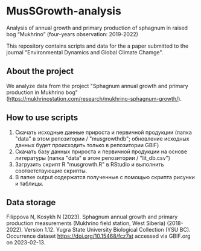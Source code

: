 # MusSGrowth-analysis
Analysis of annual growth and primary production of sphagnum in raised bog “Mukhrino” (four-years observation: 2019-2022) 

This repository contains scripts and data for the a paper submitted to the journal "Environmental Dynamics and Global Climate Chamge".

## About the project

We analyze data from the project "Sphagnum annual growth and primary production in Mukhrino bog" (https://mukhrinostation.com/research/mukhrino-sphagnum-growth/).

## How to use scripts
1. Скачать исходные данные прироста и первичной продукции (папка "data" в этом репозитории / "musgrowthdb"; обновление исходных данных будет происходить только в репозитории GBIF)
2. Скачать базу данных прироста и первичной продукции на основе литературы (папка "data" в этом репозитории / "lit_db.csv")
3. Загрузить скрипт R "musgrowth.R" в RStudio и выполнить соответствующие скрипты.
4. В папке output содержатся полученные с помощью скрипта рисунки и таблицы.

## Data storage

Filippova N, Kosykh N (2023). Sphagnum annual growth and primary production measurements (Mukhrino field station, West Siberia) (2018-2022). Version 1.12. Yugra State University Biological Collection (YSU BC). Occurrence dataset https://doi.org/10.15468/fcz7at accessed via GBIF.org on 2023-02-13.
